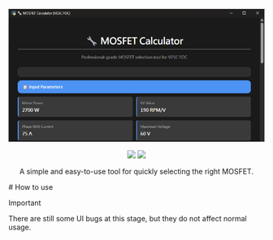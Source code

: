 ![E-Stick](https://github.com/Knockoi/Mosfet-calculator/blob/main/image/Title.png)

<div align="center">

[![](https://img.shields.io/discord/1226517355421634601?logo=discord&logoColor=white&color=5865F2)](https://discord.gg/Tf3PsfkTJF)
[![](https://img.shields.io/badge/License-GPLv3-FFA500.svg?logo=gnu&logoColor=white)](https://www.gnu.org/licenses/gpl-3.0)

</div>  
<p style="text-align: center;">  
A simple and easy-to-use tool for quickly selecting the right MOSFET.  
</p>  
# How to use  



> [!IMPORTANT]
> There are still some UI bugs at this stage, but they do not affect normal usage.  
